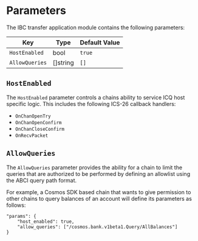 <!--
order: 3
-->

# Parameters

The IBC transfer application module contains the following parameters:

| Key              | Type     | Default Value |
|------------------|----------|---------------|
| `HostEnabled`    | bool     | `true`        |
| `AllowQueries`   | []string | `[]`          |

## `HostEnabled`

The `HostEnabled` parameter controls a chains ability to service ICQ host specific logic. This includes the following ICS-26 callback handlers:
- `OnChanOpenTry`
- `OnChanOpenConfirm`
- `OnChanCloseConfirm`
- `OnRecvPacket`

## `AllowQueries`

The `AllowQueries` parameter provides the ability for a chain to limit the queries that are authorized to be performed by defining an allowlist using the ABCI query path format.

For example, a Cosmos SDK based chain that wants to give permission to other chains to query balances of an account will define its parameters as follows:

```
"params": {
    "host_enabled": true,
    "allow_queries": ["/cosmos.bank.v1beta1.Query/AllBalances"]
}
```